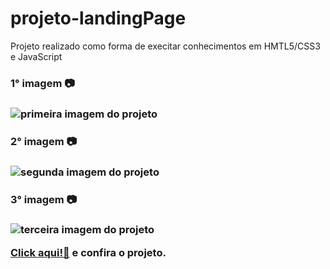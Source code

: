 # projeto-landingPage

 Projeto realizado como forma de execitar conhecimentos em HMTL5/CSS3 e JavaScript

 <h3>1° imagem 📷<h3>

 <img src="imgs-projeto/1°img.png" alt="primeira imagem do projeto">

 <h3>2° imagem 📷<h3>

 <img src="imgs-projeto/2°img.png" alt="segunda imagem do projeto">

 <h3>3° imagem 📷<h3>

<img src="imgs-projeto/3°img.png" alt="terceira imagem do projeto">

<a href="https://vitorfidelis.github.io/projeto-landingPage/" target="_blank">Click aqui!🔗</a> e confira o projeto.

